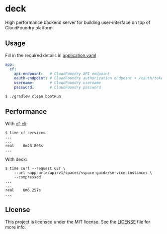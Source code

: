 # deck

High performance backend server for building user-interface on top of CloudFoundry platform

## Usage

Fill in the required details in [application.yaml](src/main/resources/application.yaml)

```yaml
app:
  cf:
    api-endpoint:   # CloudFoundry API endpoint
    oauth-endpoint: # CloudFoundry authorization endpoint + /oauth/token
    username:       # CloudFoundry username
    password:       # CloudFoundry password
```

```
$ ./gradlew clean bootRun
```

## Performance

With [cf-cli](https://github.com/cloudfoundry/cli):

```
$ time cf services
...
...
real	0m28.805s
...
```

With deck:

```
$ time curl --request GET \
    --url <app-url>/api/v1/spaces/<space-guid>/service-instances \
    --compressed
...
...
real	0m6.257s
...
```

## License

This project is licensed under the MIT license. See the [LICENSE](LICENSE) file for more info.
